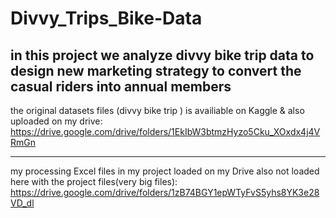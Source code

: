 
# Divvy_Trips_Bike-Data
in this project we analyze divvy bike trip data  to design new marketing strategy to convert the casual riders into annual members
---------------------------------------------------------------------------------------------------------------------------------
the original datasets files (divvy bike trip ) is availiable on Kaggle & also uploaded on my drive:
https://drive.google.com/drive/folders/1EkIbW3btmzHyzo5Cku_XOxdx4j4VRmGn


----------------------------------------------------------------------------------------------------------------------------------
my processing Excel files in my project loaded on my Drive also not loaded here with the project files(very big files): 
https://drive.google.com/drive/folders/1zB74BGY1epWTyFvS5yhs8YK3e28VD_dl
